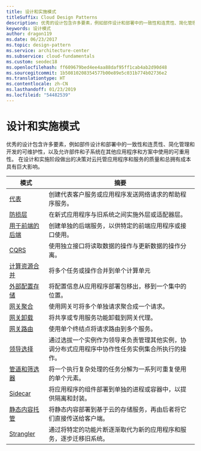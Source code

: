 ```yaml
---
title: 设计和实施模式
titleSuffix: Cloud Design Patterns
description: 优秀的设计包含许多要素，例如部件设计和部署中的一致性和连贯性、简化管理和开发的可维护性，以及允许部件和子系统在其他应用程序和方案中使用的可重用性。 在设计和实施阶段做出的决策对云托管应用程序和服务的质量和总拥有成本具有巨大影响。
keywords: 设计模式
author: dragon119
ms.date: 06/23/2017
ms.topic: design-pattern
ms.service: architecture-center
ms.subservice: cloud-fundamentals
ms.custom: seodec18
ms.openlocfilehash: ff609679bed4ee4aa88daf95ff1cab4ab2d90d48
ms.sourcegitcommit: 1b50810208354577b00e89e5c031b774b02736e2
ms.translationtype: HT
ms.contentlocale: zh-CN
ms.lasthandoff: 01/23/2019
ms.locfileid: "54482539"
---
```

# <a name="design-and-implementation-patterns"></a>设计和实施模式

优秀的设计包含许多要素，例如部件设计和部署中的一致性和连贯性、简化管理和开发的可维护性，以及允许部件和子系统在其他应用程序和方案中使用的可重用性。 在设计和实施阶段做出的决策对云托管应用程序和服务的质量和总拥有成本具有巨大影响。

|                                模式                                 |                                                                                                      摘要                                                                                                       |
|------------------------------------------------------------------------|--------------------------------------------------------------------------------------------------------------------------------------------------------------------------------------------------------------------|
|                     [代表](../ambassador.md)                     |                                                         创建代表客户服务或应用程序发送网络请求的帮助程序服务。                                                          |
|          [防损层](../anti-corruption-layer.md)          |                                                               在新式应用程序与旧系统之间实施外层或适配器层。                                                                |
|         [用于前端的后端](../backends-for-frontends.md)         |                                                          创建单独的后端服务，以供特定的前端应用程序或接口使用。                                                          |
|                           [CQRS](../cqrs.md)                           |                                                         使用独立接口将读取数据的操作与更新数据的操作分离。                                                         |
| [计算资源合并](../compute-resource-consolidation.md) |                                                                     将多个任务或操作合并到单个计算单元                                                                      |
|   [外部配置存储](../external-configuration-store.md)   |                                                        将配置信息从应用程序部署包移出，移到一个集中的位置。                                                         |
|            [网关聚合](../gateway-aggregation.md)            |                                                                   使用网关可将多个单独请求聚合成一个请求。                                                                   |
|             [网关卸载](../gateway-offloading.md)             |                                                                      将共享或专用服务功能卸载到网关代理。                                                                       |
|                [网关路由](../gateway-routing.md)                |                                                                            使用单个终结点将请求路由到多个服务。                                                                            |
|                [领导选择](../leader-election.md)                | 通过选拔一个实例作为领导来负责管理其他实例，协调分布式应用程序中协作性任务实例集合所执行的操作。 |
|              [管道和筛选器](../pipes-and-filters.md)              |                                                     将一个执行复杂处理的任务分解为一系列可重复使用的单个元素。                                                      |
|                        [Sidecar](../sidecar.md)                        |                                                  将应用程序的组件部署到单独的进程或容器中，以提供隔离和封装。                                                  |
|         [静态内容托管](../static-content-hosting.md)         |                                                        将静态内容部署到基于云的存储服务，再由后者将它们直接传送给客户端。                                                        |
|                      [Strangler](../strangler.md)                      |                                         通过将特定的功能片断逐渐取代为新的应用程序和服务，逐步迁移旧系统。                                          |
